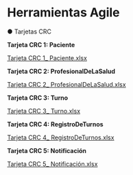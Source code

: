 # **Herramientas Agile**
● Tarjetas CRC


**Tarjeta CRC 1: Paciente**

[Tarjeta CRC 1_ Paciente.xlsx](https://github.com/user-attachments/files/19963950/Tarjeta.CRC.1_.Paciente.xlsx)



**Tarjeta CRC 2: ProfesionalDeLaSalud**

[Tarjeta CRC 2_ ProfesionalDeLaSalud.xlsx](https://github.com/user-attachments/files/19963968/Tarjeta.CRC.2_.ProfesionalDeLaSalud.xlsx)

**Tarjeta CRC 3: Turno**

[Tarjeta CRC 3_ Turno.xlsx](https://github.com/user-attachments/files/19963989/Tarjeta.CRC.3_.Turno.xlsx)


**Tarjeta CRC 4: RegistroDeTurnos**

[Tarjeta CRC 4_ RegistroDeTurnos.xlsx](https://github.com/user-attachments/files/19964013/Tarjeta.CRC.4_.RegistroDeTurnos.xlsx)


**Tarjeta CRC 5: Notificación**

[Tarjeta CRC 5_ Notificación.xlsx](https://github.com/user-attachments/files/19964018/Tarjeta.CRC.5_.Notificacion.xlsx)

